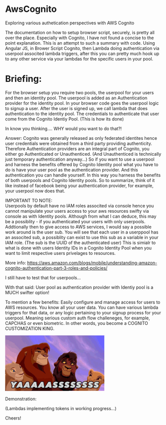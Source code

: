 # AwsCognito
Exploring various authetication perspectives with AWS Cognito

 The documentation on how to setup browser script, securely, is pretty all over the place. Especially with Cognito, I have not found a concise to the point explanation. This is an attempt to such a summary with code. Using Angular JS, in Brower Script Cognito, then Lambda doing authentication via userpool associted lambda triggers, after this you can pretty much hook up to any other service via your lambdas for the specific users in your pool.

# Briefing:

For the browser setup you require two pools, the userpool for your users and then an identity pool. The userpool is added as an Authentication provider for the identity pool. In your browser code goes the userpool logic to signup a user. After the user is signed up, we call lambda that does authentication to the identity pool. The credentials to authenticate that user come from the Cognito Identiy Pool. (This is how its done)

In know you thinking....
WHY would you want to do that?!

Answer: Cognito was generally released as only federated identites hence user credentials were obtained from a third party providing authenticity. Therefore Authentication providers are an integral part of Cognito, you either go Authenticated or Unauthenticed. (And Unauthenticed is technically just temporary authentication anyway...) So if you want to use a userpool and harness the benefits offered by Cognito Identity pool what you have to do is have your user pool as the authentication provider. And this authentication you can handle yourself. In this way you harness the benefits of both userpools and Cognito Identity pools. So to summarize, think of it like instead of facebook being your authentication provider, for example, your userpool now does that.

IMPORTANT TO NOTE:<br>
Userpools by default have no IAM roles associted via console hence you cannot manipulate your users access to your aws resources swifty via console as with Identity pools. Although from what I can deduce, this may be a possiblity - if you authenticated your users with only userpools. Addtionally then to give access to AWS services, I would say a possible work around is the user sub. You will see that each user in a userppool has an associted sub, a possiblity can exist to use this sub as a variable in your IAM role. (The sub is the UUID of the authenticated user) This is simialr to what is done with users Identity IDs in a Cognito Identity Pool when you want to limit respective users privelages to resources.

More info: https://aws.amazon.com/blogs/mobile/understanding-amazon-cognito-authentication-part-3-roles-and-policies/

I still have to test that for userpools...

With that said: User pool as authentication provider with Identiy pool is a MUCH swifter option!

To mention a few benefits:
Easily configure and manage access for users to AWS resources.
You know all your user data.
You can have various lambda triggers for that data, or any logic pertaining to your signup process for your userpool.
Meaning serious custom auth flow challeneges, for example, CAPCHAS or even biometric.
In other words, you become a COGNITO CUSTOMIZATION KING. 
 
![img](/img/king.gif) 

Demonstration:  

(Lambdas implementing tokens in working progress...)

Cheers!


